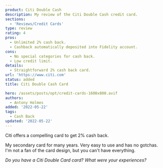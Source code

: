```yaml
---
product: Citi Double Cash
description: My review of the Citi Double Cash credit card.
sections:
  - 'Reviews/Credit Cards'
type: review
rating: 4
pros:
  - Unlimited 2% cash back.
  - Cashback automatically deposited into Fidelity account.
cons:
  - No special categories for cash back.
  - Low credit limit.
details:
  - Straightforward 2% cash back card.
url: 'https://www.citi.com'
status: added
title: Citi Double Cash Card

hero: /assets/posts/opt/credit-cards-1600x800.avif
authors:
  - Antony Holmes
added: '2022-05-22'
tags:
  - Cash Back
updated: '2022-05-22'
---
```


Citi offers a compelling card to get 2% cash back.

<!-- more -->

My secondary card for many years. Very easy to use and has no gotchas. I'm not a fan of the card design, but you can't have everything.

_Do you have a Citi Double Card card? What were your experiences?_
